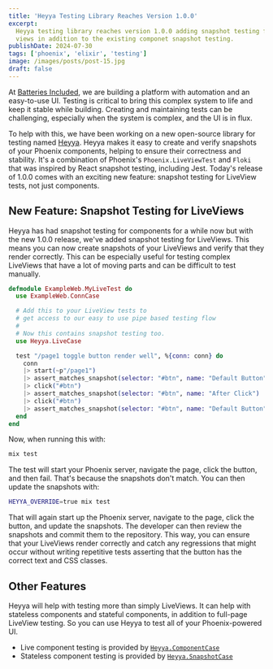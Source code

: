 ```yaml
---
title: 'Heyya Testing Library Reaches Version 1.0.0'
excerpt:
  Heyya testing library reaches version 1.0.0 adding snapshot testing for live
  views in addition to the existing componet snapshot testing.
publishDate: 2024-07-30
tags: ['phoenix', 'elixir', 'testing']
image: /images/posts/post-15.jpg
draft: false
---
```


At [Batteries Included](https://www.batteriesincl.com/), we are building a
platform with automation and an easy-to-use UI. Testing is critical to bring
this complex system to life and keep it stable while building. Creating and
maintaining tests can be challenging, especially when the system is complex, and
the UI is in flux.

To help with this, we have been working on a new open-source library for testing
named [Heyya](https://github.com/batteries-included/heyya). Heyya makes it easy
to create and verify snapshots of your Phoenix components, helping to ensure
their correctness and stability. It's a combination of Phoenix's
`Phoenix.LiveViewTest` and `Floki` that was inspired by React snapshot testing,
including Jest. Today's release of 1.0.0 comes with an exciting new feature:
snapshot testing for LiveView tests, not just components.

## New Feature: Snapshot Testing for LiveViews

Heyya has had snapshot testing for components for a while now but with the new
1.0.0 release, we've added snapshot testing for LiveViews. This means you can
now create snapshots of your LiveViews and verify that they render correctly.
This can be especially useful for testing complex LiveViews that have a lot of
moving parts and can be difficult to test manually.

```elixir
defmodule ExampleWeb.MyLiveTest do
  use ExampleWeb.ConnCase

  # Add this to your LiveView tests to
  # get access to our easy to use pipe based testing flow
  #
  # Now this contains snapshot testing too.
  use Heyya.LiveCase

  test "/page1 toggle button render well", %{conn: conn} do
    conn
    |> start(~p"/page1")
    |> assert_matches_snapshot(selector: "#btn", name: "Default Button")
    |> click("#btn")
    |> assert_matches_snapshot(selector: "#btn", name: "After Click")
    |> click("#btn")
    |> assert_matches_snapshot(selector: "#btn", name: "Default Button")
  end
end
```

Now, when running this with:

```bash
mix test
```

The test will start your Phoenix server, navigate the page, click the button,
and then fail. That's because the snapshots don't match. You can then update the
snapshots with:

```bash
HEYYA_OVERRIDE=true mix test
```

That will again start up the Phoenix server, navigate to the page, click the
button, and update the snapshots. The developer can then review the snapshots
and commit them to the repository. This way, you can ensure that your LiveViews
render correctly and catch any regressions that might occur without writing
repetitive tests asserting that the button has the correct text and CSS classes.

## Other Features

Heyya will help with testing more than simply LiveViews. It can help with
stateless components and stateful components, in addition to full-page LiveView
testing. So you can use Heyya to test all of your Phoenix-powered UI.

- Live component testing is provided by
  [`Heyya.ComponentCase`](https://hexdocs.pm/heyya/Heyya.LiveComponentCase.html)
- Stateless component testing is provided by
  [`Heyya.SnapshotCase`](https://hexdocs.pm/heyya/Heyya.SnapshotCase.html)

